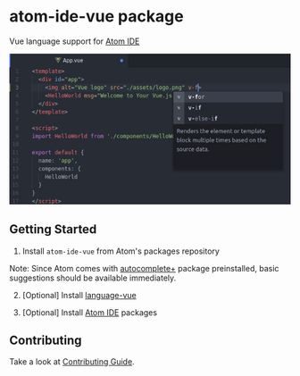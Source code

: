 # atom-ide-vue package

Vue language support for [Atom IDE][]

![Example of autocomplete suggestion in Vue's single file component](./preview.jpg)

## Getting Started

1. Install `atom-ide-vue` from Atom's packages repository

  Note: Since Atom comes with [autocomplete+](https://atom.io/packages/autocomplete-plus) package preinstalled, basic suggestions should be available immediately.

2. [Optional] Install [language-vue](https://atom.io/packages/language-vue)

3. [Optional] Install [Atom IDE][] packages

## Contributing

Take a look at [Contributing Guide](CONTRIBUTING.md).

[atom ide]: https://atom-ide-community.github.io/
